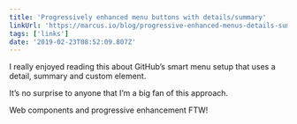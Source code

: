 ```yaml
---
title: 'Progressively enhanced menu buttons with details/summary'
linkUrl: 'https://marcus.io/blog/progressive-enhanced-menus-details-summary'
tags: ['links'] 
date: '2019-02-23T08:52:09.807Z'
---
```

I really enjoyed reading this about GitHub’s smart menu setup that uses a detail, summary and custom element.

It’s no surprise to anyone that I’m a big fan of this approach.  

Web components and progressive enhancement FTW!  